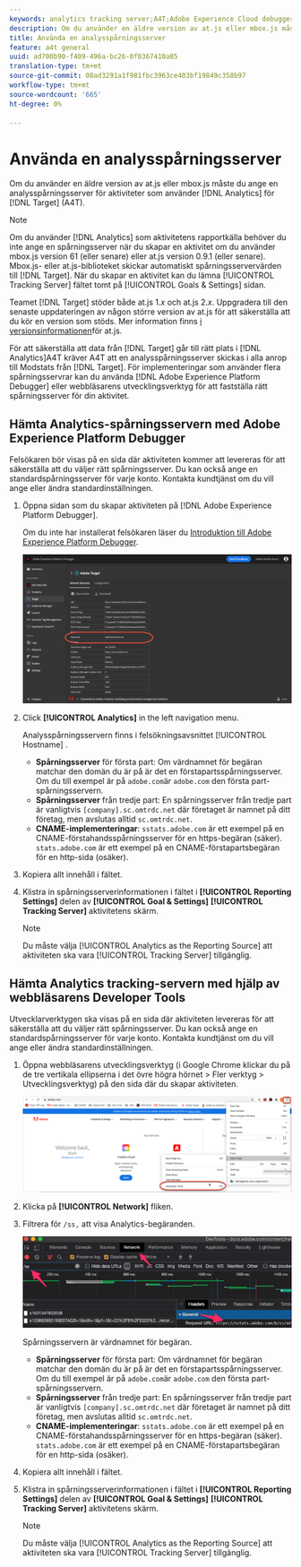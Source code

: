 ```yaml
---
keywords: analytics tracking server;A4T;Adobe Experience Cloud debugger;Adobe Experience Platform debugger;reporting source;developer tools
description: Om du använder en äldre version av at.js eller mbox.js måste du ange en analysspårningsserver för aktiviteter som använder Analytics för Target (A4T).
title: Använda en analysspårningsserver
feature: a4t general
uuid: ad700b90-f409-496a-bc26-0f0367410a85
translation-type: tm+mt
source-git-commit: 08ad3291a1f981fbc3963ce403bf19849c358b97
workflow-type: tm+mt
source-wordcount: '665'
ht-degree: 0%

---
```



# Använda en analysspårningsserver

Om du använder en äldre version av at.js eller mbox.js måste du ange en analysspårningsserver för aktiviteter som använder [!DNL Analytics] för [!DNL Target] (A4T).

>[!NOTE]
>
>Om du använder [!DNL Analytics] som aktivitetens rapportkälla behöver du inte ange en spårningsserver när du skapar en aktivitet om du använder mbox.js version 61 (eller senare) eller at.js version 0.9.1 (eller senare). Mbox.js- eller at.js-biblioteket skickar automatiskt spårningsservervärden till [!DNL Target]. När du skapar en aktivitet kan du lämna [!UICONTROL Tracking Server] fältet tomt på [!UICONTROL Goals & Settings] sidan.
>
>Teamet [!DNL Target] stöder både at.js 1.*x* och at.js 2.*x*. Uppgradera till den senaste uppdateringen av någon större version av at.js för att säkerställa att du kör en version som stöds. Mer information finns [i versionsinformationen](/help/c-implementing-target/c-implementing-target-for-client-side-web/target-atjs-versions.md)för at.js.

För att säkerställa att data från [!DNL Target] går till rätt plats i [!DNL Analytics]A4T kräver A4T att en analysspårningsserver skickas i alla anrop till Modstats från [!DNL Target]. För implementeringar som använder flera spårningsservrar kan du använda [!DNL Adobe Experience Platform Debugger] eller webbläsarens utvecklingsverktyg för att fastställa rätt spårningsserver för din aktivitet.

## Hämta Analytics-spårningsservern med Adobe Experience Platform Debugger

Felsökaren bör visas på en sida där aktiviteten kommer att levereras för att säkerställa att du väljer rätt spårningsserver. Du kan också ange en standardspårningsserver för varje konto. Kontakta kundtjänst om du vill ange eller ändra standardinställningen.

1. Öppna sidan som du skapar aktiviteten på [!DNL Adobe Experience Platform Debugger].

   Om du inte har installerat felsökaren läser du [Introduktion till Adobe Experience Platform Debugger](https://docs.adobe.com/content/help/en/platform-learn/tutorials/data-ingestion/web-sdk/introduction-to-the-experience-platform-debugger.html).

   ![](assets/Screen_DebuggerTrackServ.png)

1. Click **[!UICONTROL Analytics]** in the left navigation menu.

   Analysspårningsservern finns i felsökningsavsnittet [!UICONTROL Hostname] .

   * **Spårningsserver** för första part: Om värdnamnet för begäran matchar den domän du är på är det en förstapartsspårningsserver. Om du till exempel är på `adobe.com`är `adobe.com` den första part-spårningsservern.
   * **Spårningsserver** från tredje part: En spårningsserver från tredje part är vanligtvis `[company].sc.omtrdc.net` där företaget är namnet på ditt företag, men avslutas alltid `sc.omtrdc.net`.
   * **CNAME-implementeringar**: `sstats.adobe.com` är ett exempel på en CNAME-förstahandsspårningsserver för en https-begäran (säker). `stats.adobe.com` är ett exempel på en CNAME-förstapartsbegäran för en http-sida (osäker).

1. Kopiera allt innehåll i fältet.

1. Klistra in spårningsserverinformationen i fältet i **[!UICONTROL Reporting Settings]** delen av **[!UICONTROL Goal & Settings]** **[!UICONTROL Tracking Server]** aktivitetens skärm.

   >[!NOTE]
   >
   >Du måste välja [!UICONTROL Analytics as the Reporting Source] att aktiviteten ska vara [!UICONTROL Tracking Server] tillgänglig.

## Hämta Analytics tracking-servern med hjälp av webbläsarens Developer Tools

Utvecklarverktygen ska visas på en sida där aktiviteten levereras för att säkerställa att du väljer rätt spårningsserver. Du kan också ange en standardspårningsserver för varje konto. Kontakta kundtjänst om du vill ange eller ändra standardinställningen.

1. Öppna webbläsarens utvecklingsverktyg (i Google Chrome klickar du på de tre vertikala ellipserna i det övre högra hörnet > Fler verktyg > Utvecklingsverktyg) på den sida där du skapar aktiviteten.

   ![Kromutvecklarverktyg](/help/c-integrating-target-with-mac/a4t/assets/chrome-dev-tools.png)

1. Klicka på **[!UICONTROL Network]** fliken.

1. Filtrera för `/ss,` att visa Analytics-begäranden.

   ![Verktyg för Chrome-utvecklare med /ss-sökning](/help/c-integrating-target-with-mac/a4t/assets/chrome-search.png)

   Spårningsservern är värdnamnet för begäran.

   * **Spårningsserver** för första part: Om värdnamnet för begäran matchar den domän du är på är det en förstapartsspårningsserver. Om du till exempel är på `adobe.com`är `adobe.com` den första part-spårningsservern.
   * **Spårningsserver** från tredje part: En spårningsserver från tredje part är vanligtvis `[company].sc.omtrdc.net` där företaget är namnet på ditt företag, men avslutas alltid `sc.omtrdc.net`.
   * **CNAME-implementeringar**: `sstats.adobe.com` är ett exempel på en CNAME-förstahandsspårningsserver för en https-begäran (säker). `stats.adobe.com` är ett exempel på en CNAME-förstapartsbegäran för en http-sida (osäker).

1. Kopiera allt innehåll i fältet.

1. Klistra in spårningsserverinformationen i fältet i **[!UICONTROL Reporting Settings]** delen av **[!UICONTROL Goal & Settings]** **[!UICONTROL Tracking Server]** aktivitetens skärm.

   >[!NOTE]
   >
   >Du måste välja [!UICONTROL Analytics as the Reporting Source] att aktiviteten ska vara [!UICONTROL Tracking Server] tillgänglig.

